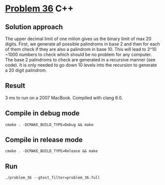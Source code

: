 # [Problem 36](https://projecteuler.net/problem=36) C++

## Solution approach
The upper decimal limit of one milion gives us the binary limit of max 20 digits. First, we generate all possible palindroms in base 2 and then for each of them check if they are also a palindrom in base 10. This will lead to 2^10 ~1000 numbers to check which should be no problem for any computer. The base 2 palindroms to check are generated in a recursive manner (see code). It is only needed to go down 10 levels into the recursion to generate a 20 digit palindrom.

## Result
3 ms to run on a 2007 MacBook. Compiled with clang 6.0.

## Compile in debug mode

```cmake . -DCMAKE_BUILD_TYPE=Debug && make```

## Compile in release mode

```cmake . -DCMAKE_BUILD_TYPE=Release && make```

## Run

```./problem_36 --gtest_filter=problem_36.full```

